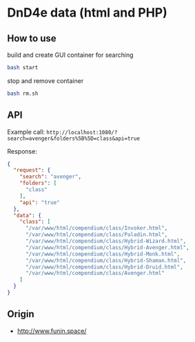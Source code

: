 # DnD4e data (html and PHP)

## How to use

build and create GUI container for searching

```sh
bash start
```

stop and remove container

```sh
bash rm.sh
```

## API

Example call: `http://localhost:1080/?search=avenger&folders%5B%5D=class&api=true`

Response:

```json
{
  "request": {
    "search": "avenger",
    "folders": [
      "class"
    ],
    "api": "true"
  },
  "data": {
    "class": [
      "/var/www/html/compendium/class/Invoker.html",
      "/var/www/html/compendium/class/Paladin.html",
      "/var/www/html/compendium/class/Hybrid-Wizard.html",
      "/var/www/html/compendium/class/Hybrid-Avenger.html",
      "/var/www/html/compendium/class/Hybrid-Monk.html",
      "/var/www/html/compendium/class/Hybrid-Shaman.html",
      "/var/www/html/compendium/class/Hybrid-Druid.html",
      "/var/www/html/compendium/class/Avenger.html"
    ]
  }
}
```

## Origin

- http://www.funin.space/
